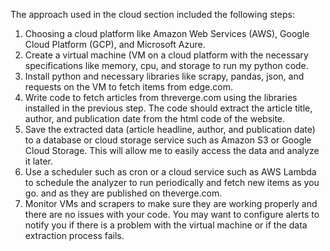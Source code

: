 
The approach used in the cloud section included the following steps:  
1. Choosing a cloud platform like Amazon Web Services (AWS), Google Cloud Platform (GCP), and Microsoft Azure. 
2. Create a virtual machine (VM on a cloud platform with the necessary specifications like memory, cpu, and storage to run my python code.  
3. Install python and necessary libraries like scrapy, pandas, json, and requests on the VM to fetch items from edge.com.   
4. Write code to fetch articles from threverge.com using the libraries installed in the previous step. The code should extract the article title, author, and publication date from the html code of the website.  
5. Save the extracted data (article headline, author, and publication date) to a database or cloud storage service such as Amazon S3 or Google Cloud Storage. This will allow me to easily access the data and analyze it later.   
6. Use a scheduler such as cron or a cloud service such as AWS Lambda to schedule the analyzer to run periodically and fetch new items as you go. and as they are published on theverge.com.   
7. Monitor VMs and scrapers to make sure they are working properly and there are no issues with your code. You may want to configure alerts to notify you if there is a problem with the virtual machine or if the data extraction process fails.
